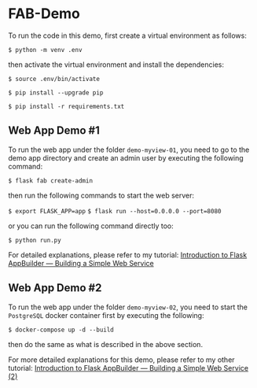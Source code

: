 # FAB-Demo

To run the code in this demo, first create a virtual environment as follows:

```$ python -m venv .env```

then activate the virtual environment and install the dependencies:

```$ source .env/bin/activate```

```$ pip install --upgrade pip```

```$ pip install -r requirements.txt```

## Web App Demo \#1

To run the web app under the folder `demo-myview-01`, you need to go to the demo app directory and create an admin user by executing the following command:

```$ flask fab create-admin```

then run the following commands to start the web server:

```$ export FLASK_APP=app```
```$ flask run --host=0.0.0.0 --port=8080```

or you can run the following command directly too:

```$ python run.py```


For detailed explanations, please refer to my tutorial: <a href="https://chuan-zhang.medium.com/introduction-to-flask-appbuilder-building-a-simple-web-service-16ad26876ef6">Introduction to Flask AppBuilder — Building a Simple Web Service</a>

## Web App Demo \#2

To run the web app under the folder `demo-myview-02`, you need to start the `PostgreSQL` docker container first by executing the following:

```$ docker-compose up -d --build```

then do the same as what is described in the above section.

For more detailed explanations for this demo, please refer to my other tutorial: <a href="https://chuan-zhang.medium.com/introduction-to-flask-appbuilder-building-a-simple-web-service-2-786e09c59a03">Introduction to Flask AppBuilder — Building a Simple Web Service (2)</a>

